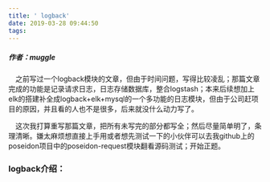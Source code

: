 ```yaml
---
title: ' logback'
date: 2019-03-28 09:44:50
tags:
---
```



##### 作者：muggle

&emsp;之前写过一个logback模块的文章，但由于时间问题，写得比较凌乱；那篇文章完成的功能是记录请求日志，日志存储数据库，整合logstash；本来后续想加上elk的搭建补全成logback+elk+mysql的一个多功能的日志模块，但由于公司赶项目的原因，并且看的人也不是很多，后来就没什么动力写了。

&emsp;这次我打算重写那篇文章，把所有未写完的部分都写全；然后尽量简单明了，条理清晰。嫌太麻烦想直接上手用或者想先测试一下的小伙伴可以去我github上的poseidon项目中的poseidon-request模块翻看源码测试；开始正题。

### logback介绍：
